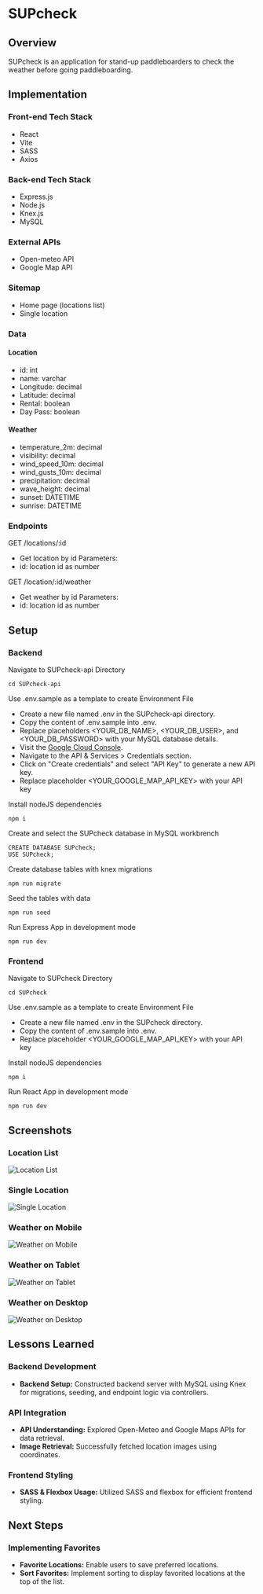 # SUPcheck

## Overview

SUPcheck is an application for stand-up paddleboarders to check the weather before going paddleboarding.

## Implementation

### Front-end Tech Stack

- React
- Vite
- SASS
- Axios

### Back-end Tech Stack
- Express.js
- Node.js
- Knex.js
- MySQL

### External APIs

- Open-meteo API
- Google Map API

### Sitemap

- Home page (locations list)
- Single location 

### Data
#### Location
- id: int
- name: varchar
- Longitude: decimal
- Latitude: decimal
- Rental: boolean
- Day Pass: boolean

#### Weather
- temperature_2m: decimal
- visibility: decimal
- wind_speed_10m: decimal
- wind_gusts_10m: decimal
- precipitation: decimal
- wave_height: decimal
- sunset: DATETIME
- sunrise: DATETIME

### Endpoints

GET /locations/:id
- Get location by id
Parameters:
- id: location id as number

GET /location/:id/weather
- Get weather by id
Parameters:
- id: location id as number

## Setup
### Backend 
Navigate to SUPcheck-api Directory

```
cd SUPcheck-api
```
Use .env.sample as a template to create Environment File
- Create a new file named .env in the SUPcheck-api directory.
- Copy the content of .env.sample into .env.
- Replace placeholders <YOUR_DB_NAME>, <YOUR_DB_USER>, and <YOUR_DB_PASSWORD> with your MySQL database details.
- Visit the [Google Cloud Console](https://console.cloud.google.com/).
- Navigate to the API & Services > Credentials section.
- Click on "Create credentials" and select "API Key" to generate a new API key.
- Replace placeholder <YOUR_GOOGLE_MAP_API_KEY> with your API key

Install nodeJS dependencies
```
npm i
```
Create and select the SUPcheck database in MySQL workbrench
```
CREATE DATABASE SUPcheck;
USE SUPcheck;
```

Create database tables with knex migrations
```
npm run migrate
```

Seed the tables with data
```
npm run seed
```

Run Express App in development mode
```
npm run dev
```
### Frontend 
Navigate to SUPcheck Directory

```
cd SUPcheck
```

Use .env.sample as a template to create Environment File
- Create a new file named .env in the SUPcheck directory.
- Copy the content of .env.sample into .env.
- Replace placeholder <YOUR_GOOGLE_MAP_API_KEY> with your API key

Install nodeJS dependencies
```
npm i
```
Run React App in development mode
```
npm run dev
```
## Screenshots

### Location List
![Location List](./screenshots/location-list.png)

### Single Location
![Single Location](./screenshots/single-location.png)

### Weather on Mobile
![Weather on Mobile](./screenshots/weather-mobile.png)

### Weather on Tablet
![Weather on Tablet](./screenshots/weather-tablet.png)

### Weather on Desktop
![Weather on Desktop](./screenshots/weather-desktop.png)


## Lessons Learned

### Backend Development
- **Backend Setup:** Constructed backend server with MySQL using Knex for migrations, seeding, and endpoint logic via controllers.
### API Integration
- **API Understanding:** Explored Open-Meteo and Google Maps APIs for data retrieval.
- **Image Retrieval:** Successfully fetched location images using coordinates.

### Frontend Styling 
- **SASS & Flexbox Usage:** Utilized SASS and flexbox for efficient frontend styling.

## Next Steps

### Implementing Favorites
- **Favorite Locations:** Enable users to save preferred locations.
- **Sort Favorites:** Implement sorting to display favorited locations at the top of the list.